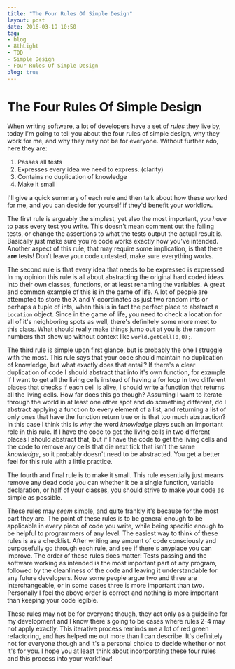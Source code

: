 ```yaml
---
title: "The Four Rules Of Simple Design"
layout: post
date: 2016-03-19 10:50
tag:
- blog
- 8thLight
- TDD
- Simple Design
- Four Rules Of Simple Design
blog: true
---
```


# The Four Rules Of Simple Design

When writing software, a lot of developers have a set of *rules* they live by, today I'm going to tell you about the four rules of simple design, why they work for me, and why they may not be for everyone. Without further ado, here they are:

1. Passes all tests
2. Expresses every idea we need to express. (clarity)
3. Contains no duplication of knowledge
4. Make it small

I'll give a quick summary of each rule and then talk about how these worked for me, and you can decide for yourself if they'd benefit your workflow.

The first rule is arguably the simplest, yet also the most important, you *have* to pass every test you write. This doesn't mean comment out the failing tests, or change the assertions to what the tests output the actual result is. Basically just make sure you're code works exactly how you've intended. Another aspect of this rule, that may require some implication, is that there **are** tests! Don't leave your code untested, make sure everything works.

The second rule is that every idea that needs to be expressed is expressed. In my opinion this rule is all about abstracting the original hard coded ideas into their own classes, functions, or at least renaming the variables. A great and common example of this is in the game of life. A lot of people are attempted to store the X and Y coordinates as just two random ints or perhaps a tuple of ints, when this is in fact the perfect place to abstract a `Location` object. Since in the game of life, you need to check a location for all of it's neighboring spots as well, there's definitely some more meet to this class. What should really make things jump out at you is the random numbers that show up without context like `world.getCell(0,0);`.

The third rule is simple upon first glance, but is probably the one I struggle with the most. This rule says that your code should maintain no duplication of knowledge, but what exactly does that entail? If there's a clear duplication of code I should abstract that into it's own function, for example if I want to get all the living cells instead of having a for loop in two different places that checks if each cell is alive, I should write a function that returns all the living cells. How far does this go though? Assuming I want to iterate through the world in at least one other spot and do something different, do I abstract applying a function to every element of a list, and returning a list of only ones that have the function return true or is that too much abstraction? In this case I think this is why the word *knowledge* plays such an important role in this rule. If I have the code to get the living cells in two different places I should abstract that, but if I have the code to get the living cells and the code to remove any cells that die next tick that isn't the same *knowledge*, so it probably doesn't need to be abstracted. You get a better feel for this rule with a little practice.

The fourth and final rule is to make it small. This rule essentially just means remove any dead code you can whether it be a single function, variable declaration, or half of your classes, you should strive to make your code as simple as possible.

These rules may *seem* simple, and quite frankly it's because for the most part they are. The point of these rules is to be general enough to be applicable in every piece of code you write, while being specific enough to be helpful to programmers of any level. The easiest way to think of these rules is as a checklist. After writing any amount of code consciously and purposefully go through each rule, and see if there's anyplace you can improve. The order of these rules does matter! Tests passing and the software working as intended is the most important part of any program, followed by the cleanliness of the code and leaving it understandable for any future developers. Now some people argue two and three are interchangeable, or in some cases three is more important than two. Personally I feel the above order is correct and nothing is more important than keeping your code legible.

These rules may not be for everyone though, they act only as a guideline for my development and I know there's going to be cases where rules 2-4 may not apply exactly. This iterative process reminds me a lot of red green refactoring, and has helped me out more than I can describe. It's definitely not for everyone though and it's a personal choice to decide whether or not it's for you. I hope you at least think about incorporating these four rules and this process into your workflow!
